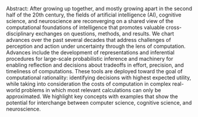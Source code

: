 Abstract: After growing up together, and mostly growing apart in the second half of the 20th century, the fields of artificial intelligence (AI), cognitive science, and neuroscience are reconverging on a shared view of the computational foundations of intelligence that promotes valuable cross-disciplinary exchanges on questions, methods, and results. We chart advances over the past several decades that address challenges of perception and action under uncertainty through the lens of computation. Advances include the development of representations and inferential procedures for large-scale probabilistic inference and machinery for enabling reflection and decisions about tradeoffs in effort, precision, and timeliness of computations. These tools are deployed toward the goal of computational rationality: identifying decisions with highest expected utility, while taking into consideration the costs of computation in complex real-world problems in which most relevant calculations can only be approximated. We highlight key concepts with examples that show the potential for interchange between computer science, cognitive science, and neuroscience.